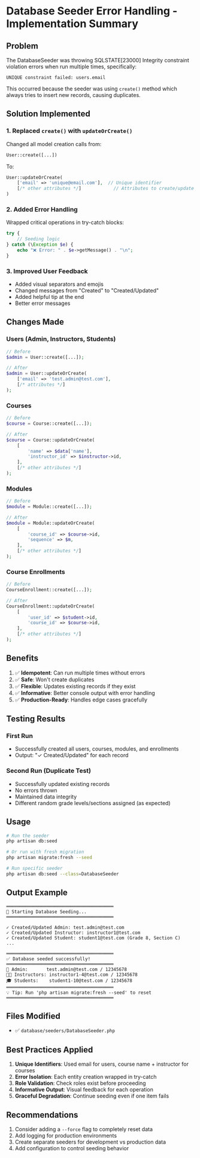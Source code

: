 # Database Seeder Error Handling - Implementation Summary

## Problem
The DatabaseSeeder was throwing SQLSTATE[23000] Integrity constraint violation errors when run multiple times, specifically:
```
UNIQUE constraint failed: users.email
```

This occurred because the seeder was using `create()` method which always tries to insert new records, causing duplicates.

## Solution Implemented

### 1. **Replaced `create()` with `updateOrCreate()`**

Changed all model creation calls from:
```php
User::create([...])
```

To:
```php
User::updateOrCreate(
    ['email' => 'unique@email.com'],  // Unique identifier
    [/* other attributes */]            // Attributes to create/update
)
```

### 2. **Added Error Handling**

Wrapped critical operations in try-catch blocks:
```php
try {
    // Seeding logic
} catch (\Exception $e) {
    echo "❌ Error: " . $e->getMessage() . "\n";
}
```

### 3. **Improved User Feedback**

- Added visual separators and emojis
- Changed messages from "Created" to "Created/Updated"
- Added helpful tip at the end
- Better error messages

## Changes Made

### Users (Admin, Instructors, Students)
```php
// Before
$admin = User::create([...]);

// After
$admin = User::updateOrCreate(
    ['email' => 'test.admin@test.com'],
    [/* attributes */]
);
```

### Courses
```php
// Before
$course = Course::create([...]);

// After
$course = Course::updateOrCreate(
    [
        'name' => $data['name'],
        'instructor_id' => $instructor->id,
    ],
    [/* other attributes */]
);
```

### Modules
```php
// Before
$module = Module::create([...]);

// After
$module = Module::updateOrCreate(
    [
        'course_id' => $course->id,
        'sequence' => $m,
    ],
    [/* other attributes */]
);
```

### Course Enrollments
```php
// Before
CourseEnrollment::create([...]);

// After
CourseEnrollment::updateOrCreate(
    [
        'user_id' => $student->id,
        'course_id' => $course->id,
    ],
    [/* other attributes */]
);
```

## Benefits

1. ✅ **Idempotent**: Can run multiple times without errors
2. ✅ **Safe**: Won't create duplicates
3. ✅ **Flexible**: Updates existing records if they exist
4. ✅ **Informative**: Better console output with error handling
5. ✅ **Production-Ready**: Handles edge cases gracefully

## Testing Results

### First Run
- Successfully created all users, courses, modules, and enrollments
- Output: "✓ Created/Updated" for each record

### Second Run (Duplicate Test)
- Successfully updated existing records
- No errors thrown
- Maintained data integrity
- Different random grade levels/sections assigned (as expected)

## Usage

```bash
# Run the seeder
php artisan db:seed

# Or run with fresh migration
php artisan migrate:fresh --seed

# Run specific seeder
php artisan db:seed --class=DatabaseSeeder
```

## Output Example

```
════════════════════════════════════════
🌱 Starting Database Seeding...
════════════════════════════════════════

✓ Created/Updated Admin: test.admin@test.com
✓ Created/Updated Instructor: instructor1@test.com
✓ Created/Updated Student: student1@test.com (Grade 8, Section C)
...

════════════════════════════════════════
✅ Database seeded successfully!
════════════════════════════════════════
📧 Admin:       test.admin@test.com / 12345678
👨‍🏫 Instructors: instructor1-4@test.com / 12345678
🎓 Students:    student1-10@test.com / 12345678
════════════════════════════════════════
💡 Tip: Run 'php artisan migrate:fresh --seed' to reset
════════════════════════════════════════
```

## Files Modified

- ✅ `database/seeders/DatabaseSeeder.php`

## Best Practices Applied

1. **Unique Identifiers**: Used email for users, course name + instructor for courses
2. **Error Isolation**: Each entity creation wrapped in try-catch
3. **Role Validation**: Check roles exist before proceeding
4. **Informative Output**: Visual feedback for each operation
5. **Graceful Degradation**: Continue seeding even if one item fails

## Recommendations

1. Consider adding a `--force` flag to completely reset data
2. Add logging for production environments
3. Create separate seeders for development vs production data
4. Add configuration to control seeding behavior
